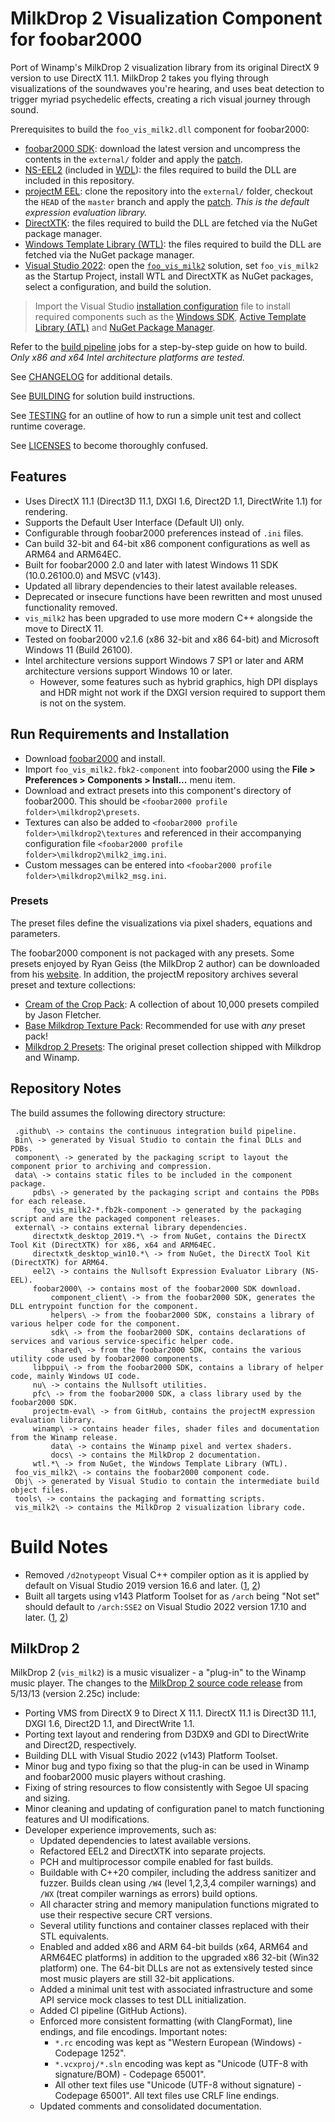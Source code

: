 # MilkDrop 2 Visualization Component for foobar2000

Port of Winamp's MilkDrop 2 visualization library from its original DirectX 9 version to use DirectX 11.1.
MilkDrop 2 takes you flying through visualizations of the soundwaves you're hearing, and uses beat detection to trigger myriad psychedelic effects, creating a rich visual journey through sound.

Prerequisites to build the `foo_vis_milk2.dll` component for foobar2000:

- [foobar2000 SDK](https://www.foobar2000.org/SDK): download the latest version and uncompress the contents in the `external/` folder and apply the [patch](external/fb2ksdk.patch).
- [NS-EEL2](https://github.com/justinfrankel/WDL/tree/main/WDL/eel2) (included in [WDL](https://www.cockos.com/wdl/)): the files required to build the DLL are included in this repository.
- [projectM EEL](https://github.com/projectM-visualizer/projectm-eval): clone the repository into the `external/` folder, checkout the `HEAD` of the `master` branch and apply the [patch](external/pmeel.patch). _This is the default expression evaluation library._
- [DirectXTK](https://github.com/Microsoft/DirectXTK): the files required to build the DLL are fetched via the NuGet package manager.
- [Windows Template Library (WTL)](https://wtl.sourceforge.io/): the files required to build the DLL are fetched via the NuGet package manager.
- [Visual Studio 2022](https://visualstudio.microsoft.com/vs/): open the [`foo_vis_milk2`](foo_vis_milk2.sln) solution, set `foo_vis_milk2` as the Startup Project, install WTL and DirectXTK as NuGet packages, select a configuration, and build the solution.

> Import the Visual Studio [installation configuration](.vsconfig) file to install required components such as the [Windows SDK](https://developer.microsoft.com/en-us/windows/downloads/windows-sdk/), [Active Template Library (ATL)](https://learn.microsoft.com/en-us/cpp/atl/atl-com-desktop-components) and [NuGet Package Manager](https://www.nuget.org/).

Refer to the [build pipeline](.github/workflows/build.yml) jobs for a step-by-step guide on how to build. _Only x86 and x64 Intel architecture platforms are tested._

See [CHANGELOG](CHANGELOG.md) for additional details.

See [BUILDING](BUILDING.md) for solution build instructions.

See [TESTING](TESTING.md) for an outline of how to run a simple unit test and collect runtime coverage.

See [LICENSES](LICENSES.md) to become thoroughly confused.

## Features

- Uses DirectX 11.1 (Direct3D 11.1, DXGI 1.6, Direct2D 1.1, DirectWrite 1.1) for rendering.
- Supports the Default User Interface (Default UI) only.
- Configurable through foobar2000 preferences instead of `.ini` files.
- Can build 32-bit and 64-bit x86 component configurations as well as ARM64 and ARM64EC.
- Built for foobar2000 2.0 and later with latest Windows 11 SDK (10.0.26100.0) and MSVC (v143).
- Updated all library dependencies to their latest available releases.
- Deprecated or insecure functions have been rewritten and most unused functionality removed.
- `vis_milk2` has been upgraded to use more modern C++ alongside the move to DirectX 11.
- Tested on foobar2000 v2.1.6 (x86 32-bit and x86 64-bit) and Microsoft Windows 11 (Build 26100).
- Intel architecture versions support Windows 7 SP1 or later and ARM architecture versions support Windows 10 or later.
  - However, some features such as hybrid graphics, high DPI displays and HDR might not work if the DXGI version required to support them is not on the system.

## Run Requirements and Installation

- Download [foobar2000](https://www.foobar2000.org/download) and install.
- Import `foo_vis_milk2.fbk2-component` into foobar2000 using the **File > Preferences > Components > Install...** menu item.
- Download and extract presets into this component's directory of foobar2000. This should be `<foobar2000 profile folder>\milkdrop2\presets`.
- Textures can also be added to `<foobar2000 profile folder>\milkdrop2\textures` and referenced in their accompanying configuration file `<foobar2000 profile folder>\milkdrop2\milk2_img.ini`.
- Custom messages can be entered into `<foobar2000 profile folder>\milkdrop2\milk2_msg.ini`.

### Presets

The preset files define the visualizations via pixel shaders, equations and parameters.

The foobar2000 component is not packaged with any presets. Some presets enjoyed by Ryan Geiss (the MilkDrop 2 author) can be downloaded from his [website](https://www.geisswerks.com/milkdrop/). In addition, the projectM repository archives several preset and texture collections:

- [Cream of the Crop Pack](https://github.com/projectM-visualizer/presets-cream-of-the-crop): A collection of about 10,000 presets compiled by Jason Fletcher.
- [Base Milkdrop Texture Pack](https://github.com/projectM-visualizer/presets-milkdrop-texture-pack): Recommended for use with _any_ preset pack!
- [Milkdrop 2 Presets](https://github.com/projectM-visualizer/presets-milkdrop-original): The original preset collection shipped with Milkdrop and Winamp.

## Repository Notes

The build assumes the following directory structure:

```text
 .github\ -> contains the continuous integration build pipeline.
 Bin\ -> generated by Visual Studio to contain the final DLLs and PDBs.
 component\ -> generated by the packaging script to layout the component prior to archiving and compression.
 data\ -> contains static files to be included in the component package.
     pdbs\ -> generated by the packaging script and contains the PDBs for each release.
     foo_vis_milk2-*.fb2k-component -> generated by the packaging script and are the packaged component releases.
 external\ -> contains external library dependencies.
     directxtk_desktop_2019.*\ -> from NuGet, contains the DirectX Tool Kit (DirectXTK) for x86, x64 and ARM64EC.
     directxtk_desktop_win10.*\ -> from NuGet, the DirectX Tool Kit (DirectXTK) for ARM64.
     eel2\ -> contains the Nullsoft Expression Evaluator Library (NS-EEL).
     foobar2000\ -> contains most of the foobar2000 SDK download.
         component_client\ -> from the foobar2000 SDK, generates the DLL entrypoint function for the component.
         helpers\ -> from the foobar2000 SDK, constains a library of various helper code for the component.
         sdk\ -> from the foobar2000 SDK, contains declarations of services and various service-specific helper code.
         shared\ -> from the foobar2000 SDK, contains the various utility code used by foobar2000 components.
     libppui\ -> from the foobar2000 SDK, contains a library of helper code, mainly Windows UI code.
     nu\ -> contains the Nullsoft utilities.
     pfc\ -> from the foobar2000 SDK, a class library used by the foobar2000 SDK.
     projectm-eval\ -> from GitHub, contains the projectM expression evaluation library.
     winamp\ -> contains header files, shader files and documentation from the Winamp release.
         data\ -> contains the Winamp pixel and vertex shaders.
         docs\ -> contains the MilkDrop 2 documentation.
     wtl.*\ -> from NuGet, the Windows Template Library (WTL).
 foo_vis_milk2\ -> contains the foobar2000 component code.
 Obj\ -> generated by Visual Studio to contain the intermediate build object files.
 tools\ -> contains the packaging and formatting scripts.
 vis_milk2\ -> contains the MilkDrop 2 visualization library code.
```

# Build Notes

- Removed `/d2notypeopt` Visual C++ compiler option as it is applied by default on Visual Studio 2019 version 16.6 and later. ([1](https://hydrogenaud.io/index.php/topic,108411.0.html), [2](https://developercommunity.visualstudio.com/t/invalid-function-call-de-virtualization/1125222))
- Built all targets using v143 Platform Toolset for as `/arch` being "Not set" should default to `/arch:SSE2` on Visual Studio 2022 version 17.10 and later. ([1](https://hydrogenaud.io/index.php/topic,125795.0.html), [2](https://developercommunity.visualstudio.com/t/Cannot-disable-AVX-and-AVX2-in-VS-2022/10497078))

## MilkDrop 2

MilkDrop 2 (`vis_milk2`) is a music visualizer - a "plug-in" to the Winamp music player. The changes to the [MilkDrop 2 source code release](https://sourceforge.net/projects/milkdrop2/) from 5/13/13 (version 2.25c) include:

- Porting VMS from DirectX 9 to Direct X 11.1. DirectX 11.1 is Direct3D 11.1, DXGI 1.6, Direct2D 1.1, and DirectWrite 1.1.
- Porting text layout and rendering from D3DX9 and GDI to DirectWrite and Direct2D, respectively.
- Building DLL with Visual Studio 2022 (v143) Platform Toolset.
- Minor bug and typo fixing so that the plug-in can be used in Winamp and foobar2000 music players without crashing.
- Fixing of string resources to flow consistently with Segoe UI spacing and sizing.
- Minor cleaning and updating of configuration panel to match functioning features and UI modifications.
- Developer experience improvements, such as:
  - Updated dependencies to latest available versions.
  - Refactored EEL2 and DirectXTK into separate projects.
  - PCH and multiprocessor compile enabled for fast builds.
  - Buildable with C++20 compiler, including the address sanitizer and fuzzer. Builds clean using `/W4` (level 1,2,3,4 compiler warnings) and `/WX` (treat compiler warnings as errors) build options.
  - All character string and memory manipulation functions migrated to use their respective secure CRT versions.
  - Several utility functions and container classes replaced with their STL equivalents.
  - Enabled and added x86 and ARM 64-bit builds (x64, ARM64 and ARM64EC platforms) in addition to the upgraded x86 32-bit (Win32 platform) one. The 64-bit DLLs are not as extensively tested since most music players are still 32-bit applications.
  - Added a minimal unit test with associated infrastructure and some API service mock classes to test DLL initialization.
  - Added CI pipeline (GitHub Actions).
  - Enforced more consistent formatting (with ClangFormat), line endings, and file encodings. Important notes:
    - `*.rc` encoding was kept as "Western European (Windows) - Codepage 1252".
    - `*.vcxproj/*.sln` encoding was kept as "Unicode (UTF-8 with signature/BOM) - Codepage 65001".
    - All other text files use "Unicode (UTF-8 without signature) - Codepage 65001". All text files use CRLF line endings.
  - Updated comments and consolidated documentation.